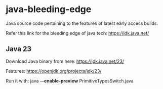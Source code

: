 # java-bleeding-edge
Java source code pertaining to the features of latest early access builds.

Refer this link for the bleeding edge of java tech: https://jdk.java.net/

## Java 23
Download Java binary from here: https://jdk.java.net/23/

Features: https://openjdk.org/projects/jdk/23/

Run it with: java **--enable-preview** PrimitiveTypesSwitch.java
